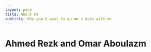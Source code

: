```yaml
---
layout: page
title: About me
subtitle: Why you'd want to go on a date with me
---
```


# Ahmed Rezk and Omar Aboulazm

